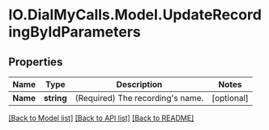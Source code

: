 # IO.DialMyCalls.Model.UpdateRecordingByIdParameters
## Properties

Name | Type | Description | Notes
------------ | ------------- | ------------- | -------------
**Name** | **string** | (Required)  The recording&#39;s name. | [optional] 

[[Back to Model list]](../README.md#documentation-for-models) [[Back to API list]](../README.md#documentation-for-api-endpoints) [[Back to README]](../README.md)


